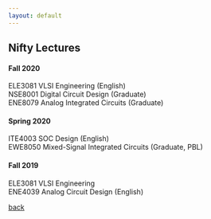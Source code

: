 ```yaml
---
layout: default
---
```


## Nifty Lectures


#### Fall 2020

ELE3081 VLSI Engineering (English)   
NSE8001 Digital Circuit Design (Graduate)   
ENE8079 Analog Integrated Circuits (Graduate)

#### Spring 2020

ITE4003 SOC Design (English)   
EWE8050 Mixed-Signal Integrated Circuits (Graduate, PBL)

#### Fall 2019

ELE3081 VLSI Engineering  
ENE4039 Analog Circuit Design (English)

[back](./)
